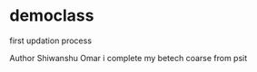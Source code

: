 # democlass
first updation process <br>

Author Shiwanshu Omar
i complete my  betech coarse from psit

